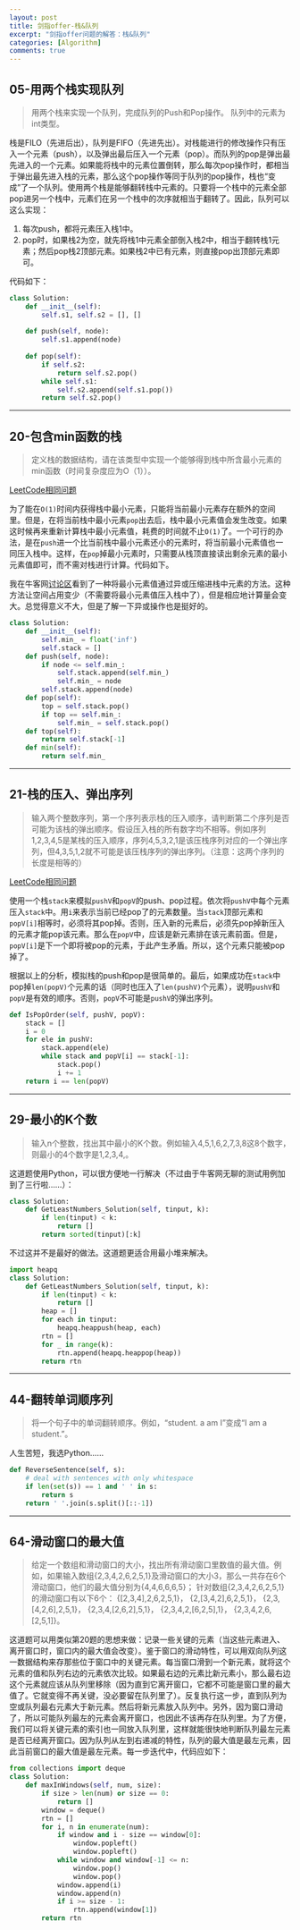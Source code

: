 ```yaml
---
layout: post
title: 剑指offer-栈&队列
excerpt: "剑指offer问题的解答：栈&队列"
categories: [Algorithm]
comments: true
---
```


## 05-用两个栈实现队列

> 用两个栈来实现一个队列，完成队列的Push和Pop操作。 队列中的元素为int类型。

栈是FILO（先进后出），队列是FIFO（先进先出）。对栈能进行的修改操作只有压入一个元素（push），以及弹出最后压入一个元素（pop）。而队列的pop是弹出最先进入的一个元素。如果能将栈中的元素位置倒转，那么每次pop操作时，都相当于弹出最先进入栈的元素，那么这个pop操作等同于队列的pop操作，栈也“变成”了一个队列。使用两个栈是能够翻转栈中元素的。只要将一个栈中的元素全部pop进另一个栈中，元素们在另一个栈中的次序就相当于翻转了。因此，队列可以这么实现：

1. 每次push，都将元素压入栈1中。
2. pop时，如果栈2为空，就先将栈1中元素全部倒入栈2中，相当于翻转栈1元素；然后pop栈2顶部元素。如果栈2中已有元素，则直接pop出顶部元素即可。

代码如下：

```python
class Solution:
    def __init__(self):
        self.s1, self.s2 = [], []
        
    def push(self, node):
        self.s1.append(node)
        
    def pop(self):
        if self.s2:
            return self.s2.pop()
        while self.s1:
            self.s2.append(self.s1.pop())
        return self.s2.pop()
```



---



## 20-包含min函数的栈

> 定义栈的数据结构，请在该类型中实现一个能够得到栈中所含最小元素的min函数（时间复杂度应为O（1））。

[LeetCode相同问题](<https://leetcode.com/problems/min-stack/>)

为了能在`O(1)`时间内获得栈中最小元素，只能将当前最小元素存在额外的空间里。但是，在将当前栈中最小元素`pop`出去后，栈中最小元素值会发生改变。如果这时候再来重新计算栈中最小元素值，耗费的时间就不止`O(1)`了。一个可行的办法，是在`push`进一个比当前栈中最小元素还小的元素时，将当前最小元素值也一同压入栈中。这样，在`pop`掉最小元素时，只需要从栈顶直接读出剩余元素的最小元素值即可，而不需对栈进行计算。代码如下。

我在牛客网[讨论区](<https://www.nowcoder.com/questionTerminal/4c776177d2c04c2494f2555c9fcc1e49?answerType=1&f=discussion>)看到了一种将最小元素值通过异或压缩进栈中元素的方法。这种方法让空间占用变少（不需要将最小元素值压入栈中了），但是相应地计算量会变大。总觉得意义不大，但是了解一下异或操作也是挺好的。

```python
class Solution:
    def __init__(self):
        self.min_ = float('inf')
        self.stack = []
    def push(self, node):
        if node <= self.min_:
            self.stack.append(self.min_)
            self.min_ = node
        self.stack.append(node)
    def pop(self):
        top = self.stack.pop()
        if top == self.min_:
            self.min_ = self.stack.pop()
    def top(self):
        return self.stack[-1]
    def min(self):
        return self.min_
```



---



## 21-栈的压入、弹出序列

> 输入两个整数序列，第一个序列表示栈的压入顺序，请判断第二个序列是否可能为该栈的弹出顺序。假设压入栈的所有数字均不相等。例如序列1,2,3,4,5是某栈的压入顺序，序列4,5,3,2,1是该压栈序列对应的一个弹出序列，但4,3,5,1,2就不可能是该压栈序列的弹出序列。（注意：这两个序列的长度是相等的）

[LeetCode相同问题](<https://leetcode.com/problems/validate-stack-sequences/>)

使用一个栈`stack`来模拟`pushV`和`popV`的push、pop过程。依次将`pushV`中每个元素压入`stack`中。用`i`来表示当前已经pop了的元素数量。当`stack`顶部元素和`popV[i]`相等时，必须将其pop掉。否则，压入新的元素后，必须先pop掉新压入的元素才能pop该元素。那么在`popV`中，应该是新元素排在该元素前面。但是，`popV[i]`是下一个即将被pop的元素，于此产生矛盾。所以，这个元素只能被pop掉了。

根据以上的分析，模拟栈的push和pop是很简单的。最后，如果成功在`stack`中pop掉`len(popV)`个元素的话（同时也压入了`len(pushV)`个元素），说明`pushV`和`popV`是有效的顺序。否则，`popV`不可能是`pushV`的弹出序列。

```python
def IsPopOrder(self, pushV, popV):
	stack = []
	i = 0
	for ele in pushV:
	    stack.append(ele)
	    while stack and popV[i] == stack[-1]:
	        stack.pop()
	        i += 1
	return i == len(popV)
```



---



## 29-最小的K个数

> 输入n个整数，找出其中最小的K个数。例如输入4,5,1,6,2,7,3,8这8个数字，则最小的4个数字是1,2,3,4,。

这道题使用Python，可以很方便地一行解决（不过由于牛客网无聊的测试用例加到了三行啦……）：

```python
class Solution:
    def GetLeastNumbers_Solution(self, tinput, k):
        if len(tinput) < k:
            return []
        return sorted(tinput)[:k]
```

不过这并不是最好的做法。这道题更适合用最小堆来解决。

```python
import heapq
class Solution:
    def GetLeastNumbers_Solution(self, tinput, k):
        if len(tinput) < k:
            return []
        heap = []
        for each in tinput:
            heapq.heappush(heap, each)
        rtn = []
        for _ in range(k):
            rtn.append(heapq.heappop(heap))
        return rtn
```



---



## 44-翻转单词顺序列

> 将一个句子中的单词翻转顺序。例如，“student. a am I”变成“I am a student.”。

人生苦短，我选Python……

```python
def ReverseSentence(self, s):
    # deal with sentences with only whitespace
	if len(set(s)) == 1 and ' ' in s:
	    return s
	return ' '.join(s.split()[::-1])
```



---



## 64-滑动窗口的最大值

> 给定一个数组和滑动窗口的大小，找出所有滑动窗口里数值的最大值。例如，如果输入数组{2,3,4,2,6,2,5,1}及滑动窗口的大小3，那么一共存在6个滑动窗口，他们的最大值分别为{4,4,6,6,6,5}； 针对数组{2,3,4,2,6,2,5,1}的滑动窗口有以下6个： {[2,3,4],2,6,2,5,1}， {2,[3,4,2],6,2,5,1}， {2,3,[4,2,6],2,5,1}， {2,3,4,[2,6,2],5,1}， {2,3,4,2,[6,2,5],1}， {2,3,4,2,6,[2,5,1]}。

这道题可以用类似第20题的思想来做：记录一些关键的元素（当这些元素进入、离开窗口时，窗口内的最大值会改变）。鉴于窗口的滑动特性，可以用双向队列这一数据结构来存那些位于窗口中的关键元素。每当窗口滑到一个新元素，就将这个元素的值和队列右边的元素依次比较。如果最右边的元素比新元素小，那么最右边这个元素就应该从队列里移除（因为直到它离开窗口，它都不可能是窗口里的最大值了。它就变得不再关键，没必要留在队列里了）。反复执行这一步，直到队列为空或队列最右元素大于新元素。然后将新元素放入队列中。另外，因为窗口滑动了，所以可能队列最左的元素会离开窗口，也因此不该再存在队列里。为了方便，我们可以将关键元素的索引也一同放入队列里，这样就能很快地判断队列最左元素是否已经离开窗口。因为队列从左到右递减的特性，队列的最大值是最左元素，因此当前窗口的最大值是最左元素。每一步迭代中，代码应如下：

```python
from collections import deque
class Solution:
    def maxInWindows(self, num, size):
        if size > len(num) or size == 0:
            return []
        window = deque()
        rtn = []
        for i, n in enumerate(num):
            if window and i - size == window[0]:
                window.popleft()
                window.popleft()
            while window and window[-1] <= n:
                window.pop()
                window.pop()
            window.append(i)
            window.append(n)
            if i >= size - 1:
                rtn.append(window[1])
        return rtn
```

